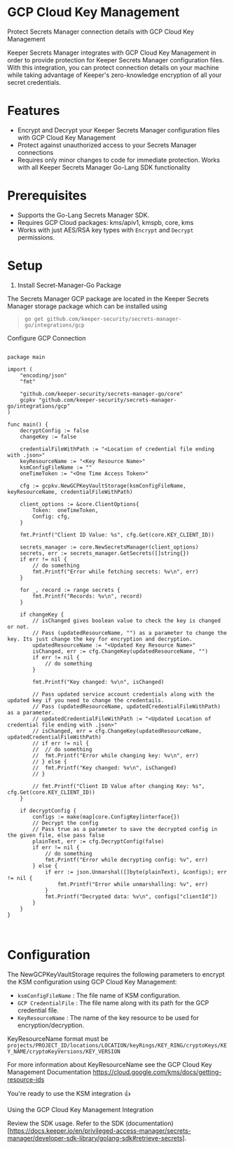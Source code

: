 # GCP Cloud Key Management

Protect Secrets Manager connection details with GCP Cloud Key Management 

Keeper Secrets Manager integrates with GCP Cloud Key Management in order to provide protection for Keeper Secrets Manager configuration files. With this integration, you can protect connection details on your machine while taking advantage of Keeper's zero-knowledge encryption of all your secret credentials.

# Features

* Encrypt and Decrypt your Keeper Secrets Manager configuration files with GCP Cloud Key Management 
* Protect against unauthorized access to your Secrets Manager connections
* Requires only minor changes to code for immediate protection. Works with all Keeper Secrets Manager Go-Lang SDK functionality

# Prerequisites
* Supports the Go-Lang Secrets Manager SDK.
* Requires GCP Cloud packages: kms/apiv1, kmspb, core, kms
* Works with just AES/RSA key types with `Encrypt` and `Decrypt` permissions.

# Setup
1. Install Secret-Manager-Go Package

The Secrets Manager GCP package are located in the Keeper Secrets Manager storage package which can be installed using 

> `go get github.com/keeper-security/secrets-manager-go/integrations/gcp`

Configure GCP Connection

```

package main

import (
	"encoding/json"
	"fmt"

	"github.com/keeper-security/secrets-manager-go/core"
	gcpkv "github.com/keeper-security/secrets-manager-go/integrations/gcp"
)

func main() {
	decryptConfig := false
	changeKey := false

	credentialFileWithPath := "<Location of credential file ending with .json>"
	keyResourceName := "<Key Resource Name>"
	ksmConfigFileName := ""
	oneTimeToken := "<One Time Access Token>"

	cfg := gcpkv.NewGCPKeyVaultStorage(ksmConfigFileName, keyResourceName, credentialFileWithPath)

	client_options := &core.ClientOptions{
		Token:  oneTimeToken,
		Config: cfg,
	}

	fmt.Printf("Client ID Value: %s", cfg.Get(core.KEY_CLIENT_ID))

	secrets_manager := core.NewSecretsManager(client_options)
	secrets, err := secrets_manager.GetSecrets([]string{})
	if err != nil {
		// do something
		fmt.Printf("Error while fetching secrets: %v\n", err)
	}

	for _, record := range secrets {
		fmt.Printf("Records: %v\n", record)
	}

	if changeKey {
		// isChanged gives boolean value to check the key is changed or not.
		// Pass (updatedResourceName, "") as a parameter to change the key. Its just change the key for encryption and decryption.
		updatedResourceName := "<Updated Key Resource Name>"
		isChanged, err := cfg.ChangeKey(updatedResourceName, "")
		if err != nil {
			// do something
		}

		fmt.Printf("Key changed: %v\n", isChanged)

		// Pass updated service account credentials along with the updated key if you need to change the credentails.
		// Pass (updatedResourceName, updatedCredentialFileWithPath) as a parameter.
		// updatedCredentialFileWithPath := "<Updated Location of credential file ending with .json>"
		// isChanged, err = cfg.ChangeKey(updatedResourceName, updatedCredentialFileWithPath)
		// if err != nil {
		// 	// do something
		// 	fmt.Printf("Error while changing key: %v\n", err)
		// } else {
		// 	fmt.Printf("Key changed: %v\n", isChanged)
		// }

		// fmt.Printf("Client ID Value after changing Key: %s", cfg.Get(core.KEY_CLIENT_ID))
	}

	if decryptConfig {
		configs := make(map[core.ConfigKey]interface{})
		// Decrypt the config
		// Pass true as a parameter to save the decrypted config in the given file, else pass false
		plainText, err := cfg.DecryptConfig(false)
		if err != nil {
			// do something
			fmt.Printf("Error while decrypting config: %v", err)
		} else {
			if err := json.Unmarshal([]byte(plainText), &configs); err != nil {
				fmt.Printf("Error while unmarshalling: %v", err)
			}
			fmt.Printf("Decrypted data: %v\n", configs["clientId"])
		}
	}
}



```
# Configuration
The NewGCPKeyVaultStorage requires the following parameters to encrypt the KSM configuration using GCP Cloud Key Management:

* `ksmConfigFileName` : The file name of KSM configuration.
* `GCP CredentialFile` :  The file name along with its path for the GCP credential file.
* `KeyResourceName` : The name of the key resource to be used for encryption/decryption.

KeyResourceName format must be `projects/PROJECT_ID/locations/LOCATION/keyRings/KEY_RING/cryptoKeys/KEY_NAME/cryptoKeyVersions/KEY_VERSION`

For more information about KeyResourceName see the GCP Cloud Key Management Documentation 
https://cloud.google.com/kms/docs/getting-resource-ids

You're ready to use the KSM integration 👍

Using the GCP Cloud Key Management Integration

Review the SDK usage. Refer to the SDK (documentation) [https://docs.keeper.io/en/privileged-access-manager/secrets-manager/developer-sdk-library/golang-sdk#retrieve-secrets].
